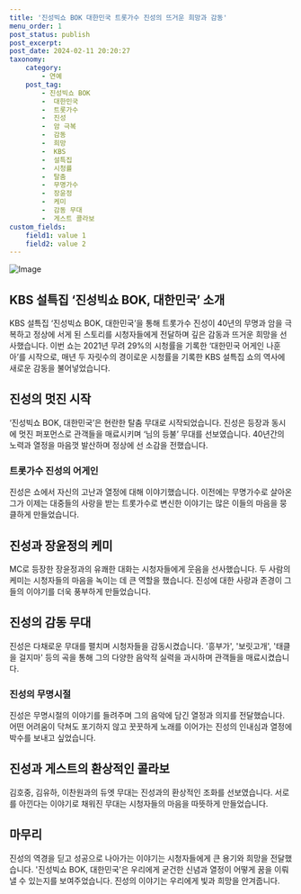 ```yaml
---
title: '진성빅쇼 BOK 대한민국 트롯가수 진성의 뜨거운 희망과 감동'
menu_order: 1
post_status: publish
post_excerpt: 
post_date: 2024-02-11 20:20:27
taxonomy:
    category:
        - 연예
    post_tag:
        - 진성빅쇼 BOK
        -  대한민국
        -  트롯가수
        -  진성
        -  암 극복
        -  감동
        -  희망
        -  KBS
        -  설특집
        -  시청률
        -  탈춤
        -  무명가수
        -  장윤정
        -  케미
        -  감동 무대
        -  게스트 콜라보
custom_fields:
    field1: value 1
    field2: value 2
---
```


![Image](https://ssl.pstatic.net/mimgnews/image/312/2024/02/11/0000648688_001_20240211095001362.jpg?type=w540)

## KBS 설특집 ‘진성빅쇼 BOK, 대한민국’ 소개
KBS 설특집 ‘진성빅쇼 BOK, 대한민국’을 통해 트롯가수 진성이 40년의 무명과 암을 극복하고 정상에 서게 된 스토리를 시청자들에게 전달하며 깊은 감동과 뜨거운 희망을 선사했습니다. 이번 쇼는 2021년 무려 29%의 시청률을 기록한 ‘대한민국 어게인 나훈아’를 시작으로, 매년 두 자릿수의 경이로운 시청률을 기록한 KBS 설특집 쇼의 역사에 새로운 감동을 불어넣었습니다.
## 진성의 멋진 시작
‘진성빅쇼 BOK, 대한민국’은 현란한 탈춤 무대로 시작되었습니다. 진성은 등장과 동시에 멋진 퍼포먼스로 관객들을 매료시키며 ‘님의 등불’ 무대를 선보였습니다. 40년간의 노력과 열정을 마음껏 발산하며 정상에 선 소감을 전했습니다.
### 트롯가수 진성의 어게인
진성은 쇼에서 자신의 고난과 열정에 대해 이야기했습니다. 이전에는 무명가수로 살아온 그가 이제는 대중들의 사랑을 받는 트롯가수로 변신한 이야기는 많은 이들의 마음을 뭉클하게 만들었습니다.
## 진성과 장윤정의 케미
MC로 등장한 장윤정과의 유쾌한 대화는 시청자들에게 웃음을 선사했습니다. 두 사람의 케미는 시청자들의 마음을 녹이는 데 큰 역할을 했습니다. 진성에 대한 사랑과 존경이 그들의 이야기를 더욱 풍부하게 만들었습니다.
## 진성의 감동 무대
진성은 다채로운 무대를 펼치며 시청자들을 감동시켰습니다. '흥부가', '보릿고개', '태클을 걸지마' 등의 곡을 통해 그의 다양한 음악적 실력을 과시하며 관객들을 매료시켰습니다.
### 진성의 무명시절
진성은 무명시절의 이야기를 들려주며 그의 음악에 담긴 열정과 의지를 전달했습니다. 어떤 어려움이 닥쳐도 포기하지 않고 꿋꿋하게 노래를 이어가는 진성의 인내심과 열정에 박수를 보내고 싶었습니다.
## 진성과 게스트의 환상적인 콜라보
김호중, 김유하, 이찬원과의 듀엣 무대는 진성과의 환상적인 조화를 선보였습니다. 서로를 아낀다는 이야기로 채워진 무대는 시청자들의 마음을 따뜻하게 만들었습니다.
## 마무리
진성의 역경을 딛고 성공으로 나아가는 이야기는 시청자들에게 큰 용기와 희망을 전달했습니다. '진성빅쇼 BOK, 대한민국'은 우리에게 굳건한 신념과 열정이 어떻게 꿈을 이뤄낼 수 있는지를 보여주었습니다. 진성의 이야기는 우리에게 빛과 희망을 안겨줍니다.
